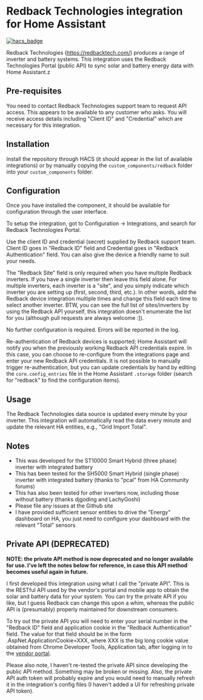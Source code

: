 # Redback Technologies integration for Home Assistant

[![hacs_badge](https://img.shields.io/badge/HACS-Custom-41BDF5.svg)](https://github.com/hacs/integration)

Redback Technologies (https://redbacktech.com/) produces a range of inverter and battery systems. This integration uses the Redback Technologies Portal (public API) to sync solar and battery energy data with Home Assistant.z

## Pre-requisites

You need to contact Redback Technologies support team to request API access. This appears to be available to any customer who asks. You will receive access details including "Client ID" and "Credential" which are necessary for this integration.

## Installation

Install the repository through HACS (it should appear in the list of available integrations) or by manually copying the `custom_components/redback` folder into your `custom_components` folder.

## Configuration

Once you have installed the component, it should be available for configuration through the user interface.

To setup the integration, got to Configuration -> Integrations, and search for Redback Technologies Portal.

Use the client ID and credential (secret) supplied by Redback support team. Client ID goes in "Redback ID" field and Credential goes in "Redback Authentication" field. You can also give the device a friendly name to suit your needs.

The "Redback Site" field is only required when you have multiple Redback inverters. If you have a single inverter then leave this field alone. For multiple inverters, each inverter is a "site", and you simply indicate which inverter you are setting up (first, second, third, etc.). In other words, add the Redback device integration multiple times and change this field each time to select another inverter. BTW, you can see the full list of sites/inverters by using the Redback API yourself, this integration doesn't enumerate the list for you (although pull requests are always welcome :]).

No further configuration is required. Errors will be reported in the log.

Re-authentication of Redback devices is supported; Home Assistant will notify you when the previously working Redback API credentials expire. In this case, you can choose to re-configure from the integrations page and enter your new Redback API credentials. It is not possible to manually trigger re-authentication, but you can update credentials by hand by editing the `core.config_entries` file in the Home Assistant `.storage` folder (search for "redback" to find the configuration items).

## Usage

The Redback Technologies data source is updated every minute by your inverter. This integration will automatically read the data every minute and update the relevant HA entities, e.g., "Grid Import Total".

## Notes

- This was developed for the ST10000 Smart Hybrid (three phase) inverter with integrated battery
- This has been tested for the SH5000 Smart Hybrid (single phase) inverter with integrated battery (thanks to "pcal" from HA Community forums)
- This has also been tested for other inverters now, including those without battery (thanks djgoding and LachyGoshi)
- Please file any issues at the Github site
- I have provided sufficient sensor entities to drive the "Energy" dashboard on HA, you just need to configure your dashboard with the relevant "Total" sensors

## Private API (DEPRECATED)

**NOTE: the private API method is now deprecated and no longer available for use. I've left the notes below for reference, in case this API method becomes useful again in future.**

I first developed this integration using what I call the "private API". This is the RESTful API used by the vendor's portal and mobile app to obtain the solar and battery data for your system. You can try the private API if you like, but I guess Redback can change this upon a whim, whereas the public API is (presumably) properly maintained for downstream consumers.

To try out the private API you will need to enter your serial number in the "Redback ID" field and application cookie in the "Redback Authentication" field. The value for that field should be in the form .AspNet.ApplicationCookie=XXX, where XXX is the big long cookie value obtained from Chrome Developer Tools, Application tab, after logging in to the [vendor portal](https://portal.redbacktech.com/).

Please also note, I haven't re-tested the private API since developing the public API method. Something may be broken or missing. Also, the private API auth token will probably expire and you would need to manually refresh it in the integration's config files (I haven't added a UI for refreshing private API token).
